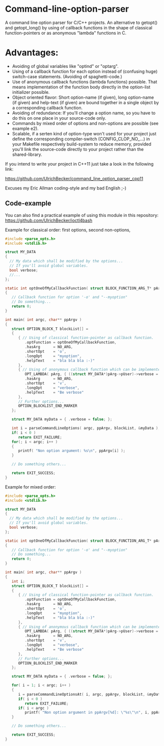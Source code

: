 # Command-line-option-parser
A command line option parser for C/C++ projects.
An alternative to getopt() and getopt_long() by using of callback functions in the shape of
classical function-pointers or as anonymous "lambda" functions in C.

# Advantages:

- Avoiding of global variables like "optind" or "optarg".
- Using of a callback function for each option instead of (confusing huge) switch-case statements. (Avoiding of spaghetti-code.)
- Use of anonymous callback functions (lambda functions) possible.
  That means implementation of the function body directly in the option-list initializer possible.
- Object oriented flavor: Short option-name (if given), long option-name (if given) and help-text (if given)
  are bound together in a single object by a corresponding callback function.
- Avoiding of redundance: If you'll change a option name, so you have to do this on one place in your source-code only.
- Commands by mixed order of options and non-options are possible (see example e2).
- Scalable, if a serten kind of option-type won't used for your project just define the corresponding compiler-switch (CONFIG_CLOP_NO_...) in your Makefile respectively build-system to reduce memory, provided you'll link the source-code directly to your project rather than the shared-library. 

If you intend to write your project in C++11 just take a look in the following link:

https://github.com/UlrichBecker/command_line_option_parser_cpp11

Excuses my Eric Allman coding-style and my bad English ;-)

Code-example
------------
You can also find a practical example of using this module in this repository: 
https://github.com/UlrichBecker/ioctl4bash

Example for classical order: first options, second non-options,
```c
#include <parse_opts.h>
#include <stdlib.h>

struct MY_DATA
{
  // My data which shall be modified by the options...
  // If you'll avoid global variables.
  bool verbose;
  //...
};

static int optOneOfMyCallbackFunction( struct BLOCK_FUNCTION_ARG_T* pArg )
{
   // Callback function for option '-o' and "--myoption"
   // Do something...
   return 0;
}

int main( int argc, char** ppArgv )
{
   struct OPTION_BLOCK_T blockList[] =
   {
      { // Using of classical function-pointer as callback function.
         .optFunction = optOneOfMyCallbackFunction,
         .hasArg      = NO_ARG,
         .shortOpt    = 'o',
         .longOpt     = "myoption",
         .helpText    = "bla bla bla :-)"
      },
      { // Using of anonymous callback function which can be implemented directly in the initializer.
         OPT_LAMBDA( pArg, { ((struct MY_DATA*)pArg->pUser)->verbose = true; return 0; }),
         .hasArg      = NO_ARG,
         .shortOpt    = 'v',
         .longOpt     = "verbose",
         .helpText    = "Be verbose"
      },
      // Further options...
      OPTION_BLOCKLIST_END_MARKER
   };

   struct MY_DATA myData = { .verbose = false; };

   int i = parseCommandLineOptions( argc, ppArgv, blockList, &myData );
   if( i < 0 )
      return EXIT_FAILURE;
   for(; i < argc; i++ )
   {
      printf( "Non option argument: %s\n", ppArgv[i] );
   }

   // Do something others...

   return EXIT_SUCCESS;
}
```

Example for mixed order:

```c
#include <parse_opts.h>
#include <stdlib.h>

struct MY_DATA
{
  // My data which shall be modified by the options...
  // If you'll avoid global variables.
  bool verbose;
};

static int optOneOfMyCallbackFunction( struct BLOCK_FUNCTION_ARG_T* pArg )
{
   // Callback function for option '-o' and "--myoption"
   // Do something...
   return 0;
}

int main( int argc, char** ppArgv )
{
   int i;
   struct OPTION_BLOCK_T blockList[] =
   {
      { // Using of classical function-pointer as callback function.
         .optFunction = optOneOfMyCallbackFunction,
         .hasArg      = NO_ARG,
         .shortOpt    = 'o',
         .longOpt     = "myoption",
         .helpText    = "bla bla bla :-)"
      },
      { // Using of anonymous callback function which can be implemented directly in the initializer.
         OPT_LAMBDA( pArg, { ((struct MY_DATA*)pArg->pUser)->verbose = true; return 0; }),
         .hasArg      = NO_ARG,
         .shortOpt    = 'v',
         .longOpt     = "verbose",
         .helpText    = "Be verbose"
      },
      // Further options...
      OPTION_BLOCKLIST_END_MARKER
   };

   struct MY_DATA myData = { .verbose = false; };

   for( i = 1; i < argc; i++ )
   {
      i = parseCommandLineOptionsAt( i, argc, ppArgv, blockList, &myData );
      if( i < 0 )
         return EXIT_FAILURE;
      if( i < argc )
         printf( "Non option argument in ppArgv[%d]: \"%s\"\n", i, ppArgv[i] );
   }

   // Do something others...

   return EXIT_SUCCESS;
}
```
